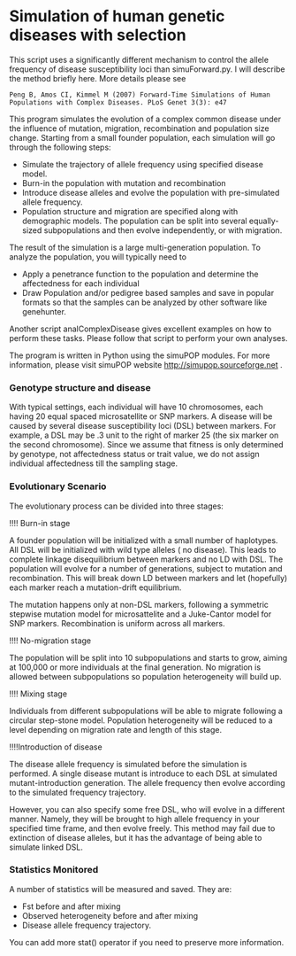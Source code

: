 #  Simulation of human genetic diseases with selection



This script uses a significantly different mechanism to control the allele 
frequency of disease susceptibility loci than simuForward.py. I will describe 
the method briefly here. More details please see 

    Peng B, Amos CI, Kimmel M (2007) Forward-Time Simulations of Human 
    Populations with Complex Diseases. PLoS Genet 3(3): e47

This program simulates the evolution of a complex common disease under the 
influence of mutation, migration, recombination and population size change. 
Starting from a small founder population, each simulation will go through
the following steps:

* Simulate the trajectory of allele frequency using specified disease model.
* Burn-in the population with mutation and recombination
* Introduce disease alleles and evolve the population with pre-simulated  allele frequency.
* Population structure and migration are specified along with demographic models. The population can be split into several equally-sized subpopulations and then evolve independently, or with migration. 

The result of the simulation is a large multi-generation population. To analyze 
the population, you will typically need to 

* Apply a penetrance function to the population and determine the affectedness  for each individual
* Draw Population and/or pedigree based samples and save in popular formats so that the samples can be analyzed by other software like genehunter.

Another script analComplexDisease gives excellent examples on how to perform these tasks.
Please follow that script to perform your own analyses.

The program is written in Python using the simuPOP modules. For more information,
please visit simuPOP website http://simupop.sourceforge.net .


### Genotype structure and disease

With typical settings, each individual will have 10 chromosomes, each having
20 equal spaced microsatellite or SNP markers. A disease will be caused by 
several disease susceptibility loci (DSL) between markers. For example, a
DSL may be .3 unit to the right of marker 25 (the six marker on the second
chromosome). Since we assume that fitness is only determined by genotype, 
not affectedness status or trait value, we do not assign individual 
affectedness till the sampling stage.


### Evolutionary Scenario

The evolutionary process can be divided into three stages:

!!!! Burn-in stage

A founder population will be initialized with a small number of haplotypes.
All DSL will be initialized with wild type alleles ( no disease). This leads
to complete linkage disequilibrium between markers and no LD with DSL.
The population will evolve for a number of generations, subject to mutation 
and recombination. This will break down LD between markers and let (hopefully)
each marker reach a mutation-drift equilibrium.

The mutation happens only at non-DSL markers, following a symmetric
stepwise mutation model for microsattelite and a Juke-Cantor model for
SNP markers. Recombination is uniform across all markers.


!!!! No-migration stage


The population will be split into 10 subpopulations and starts to grow,
aiming at 100,000 or more individuals at the final generation. No migration 
is allowed between subpopulations so population heterogeneity will build up.

!!!! Mixing stage


Individuals from different subpopulations will be able to migrate following
a circular step-stone model. Population heterogeneity will be reduced to
a level depending on migration rate and length of this stage.

!!!!Introduction of disease


The disease allele frequency is simulated before the simulation is performed.
A single disease mutant is introduce to each DSL at simulated mutant-introduction
generation. The allele frequency then evolve according to the simulated frequency
trajectory.

However, you can also specify some free DSL, who will evolve in a different manner.
Namely, they will be brought to high allele frequency in your specified time frame,
and then evolve freely. This method may fail due to extinction of disease alleles,
but it has the advantage of being able to simulate linked DSL.


### Statistics Monitored

A number of statistics will be measured and saved. They are:

* Fst before and after mixing
* Observed heterogeneity before and after mixing
* Disease allele frequency trajectory.

You can add more stat() operator if you need to preserve more information.

